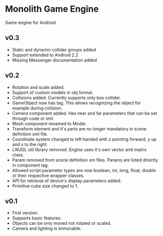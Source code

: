 # Monolith Game Engine
Game engine for Android.

## v0.3
* Static and dynamic collider groups added
* Support extended to Android 2.2
* Missing Messenger documentation added

## v0.2
* Rotation and scale added.
* Support of custom models in obj format.
* Collisions added. Currently supports only box collider.
* GameObject now has tag. This allows recognizing the object for example during collision.
* Camera component added. Has near and far parameters that can be set through code or xml.
* Mesh component renamed to Model.
* Transform element and it's parts are no longer mandatory in scene definition xml file.
* Coordinate system changed to left handed with z pointing forward, y up and x to the right.
* LWJGL util library removed. Engine uses it's own vector and matrix class.
* Param removed from scene definition xm files. Params are listed directly in component tag.
* Allowed script parameter types are now boolean, int, long, float, double or their respective wrapper classes.
* API for retrieval of device's display parameters added.
* Primitive cube size changed to 1.

## v0.1
* First version.
* Supports basic features.
* Objects can be only moved not rotated or scaled.
* Camera and lighting is immovable.